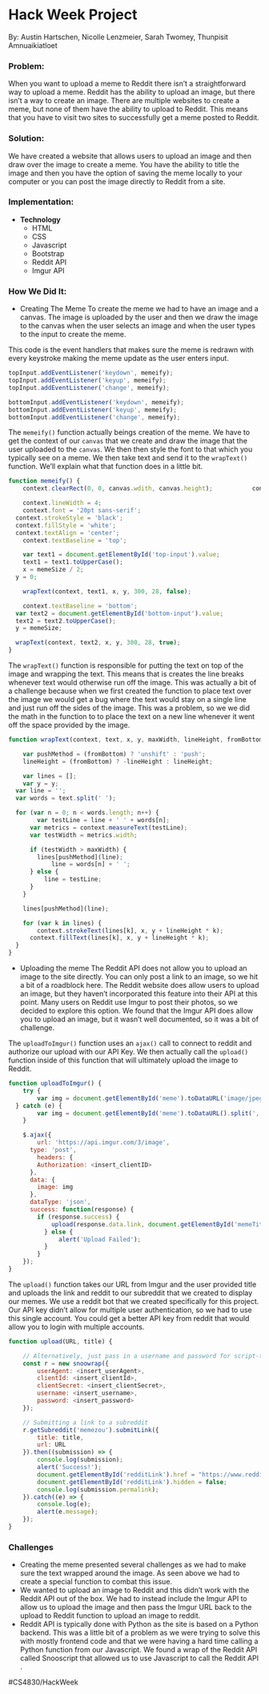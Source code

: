 # Hack Week Project
By: Austin Hartschen, Nicolle Lenzmeier, Sarah Twomey, Thunpisit Amnuaikiatloet
 		
### Problem: 
When you want to upload a meme to Reddit there isn’t a straightforward way to upload a meme. Reddit has the ability to upload an image, but there isn’t a way to create an image. There are multiple websites to create a meme, but none of them have the ability to upload to Reddit. This means that you have to visit two sites to successfully get a meme posted to Reddit.

### Solution:
We have created a website that allows users to upload an image and then draw over the image to create a meme. You have the ability to title the image and then you have the option of saving the meme locally to your computer or you can post the image directly to Reddit from a site. 

### Implementation:
* **Technology**
	* HTML
	* CSS
	* Javascript
	* Bootstrap
	* Reddit API
	* Imgur API
	
### How We Did It:
* Creating The Meme
To create the meme we had to have an image and a canvas. The image is uploaded by the user and then we draw the image to the canvas when the user selects an image and when the user types to the input to create the meme.

This code is the event handlers that makes sure the meme is redrawn with every keystroke making the meme update as the user enters input.
``` javascript
topInput.addEventListener('keydown', memeify);
topInput.addEventListener('keyup', memeify);
topInput.addEventListener('change', memeify);

bottomInput.addEventListener('keydown', memeify);
bottomInput.addEventListener('keyup', memeify);
bottomInput.addEventListener('change', memeify);
```

The `memeify()` function actually beings creation of the meme. We have to get the context of our `canvas` that we create and draw the image that the user uploaded to the `canvas`. We then then style the font to that which you typically see on a meme. We then take text and send it to the `wrapText()` function. We’ll explain what that function does in a little bit.
``` javascript
function memeify() {
	context.clearRect(0, 0, canvas.wdith, canvas.height);			context.drawImage(img, 0, 0, memeSize, memeSize);

	context.lineWidth = 4;
	context.font = '20pt sans-serif';
  context.strokeStyle = 'black';
  context.fillStyle = 'white';
  context.textAlign = 'center';
 	context.textBaseline = 'top';

	var text1 = document.getElementById('top-input').value;
	text1 = text1.toUpperCase();
	x = memeSize / 2;
  y = 0;

	wrapText(context, text1, x, y, 300, 28, false);

	context.textBaseline = 'bottom';
  var text2 = document.getElementById('bottom-input').value;
  text2 = text2.toUpperCase();
  y = memeSize;

  wrapText(context, text2, x, y, 300, 28, true);
}
```

The `wrapText()` function is responsible for putting the text on top of the image and wrapping the text. This means that is creates the line breaks whenever text would otherwise run off the image. This was actually a bit of a challenge because when we first created the function to place text over the image we would get a bug where the text would stay on a single line and just run off the sides of the image. This was a problem, so we we did the math in the function to to place the text on a new line whenever it went off the space provided by the image.
``` javascript
function wrapText(context, text, x, y, maxWidth, lineHeight, fromBottom) {

	var pushMethod = (fromBottom) ? 'unshift' : 'push';
	lineHeight = (fromBottom) ? -lineHeight : lineHeight;

	var lines = [];
	var y = y;
  var line = '';
  var words = text.split(' ');

  for (var n = 0; n < words.length; n++) {
  		var testLine = line + ' ' + words[n];
      var metrics = context.measureText(testLine);
      var testWidth = metrics.width;

      if (testWidth > maxWidth) {
      	lines[pushMethod](line);
         	line = words[n] + ' ';
      } else {
          line = testLine;
      }
	}

	lines[pushMethod](line);

	for (var k in lines) {
  		context.strokeText(lines[k], x, y + lineHeight * k);
      context.fillText(lines[k], x, y + lineHeight * k);
  }
}
```

* Uploading the meme
The Reddit API does not allow you to upload an image to the site directly. You can only post a link to an image, so we hit a bit of a roadblock here. The Reddit website does allow users to upload an image, but they haven’t incorporated this feature into their API at this point. Many users on Reddit use Imgur to post their photos, so we decided to explore this option. We found that the Imgur API does allow you to upload an image, but it wasn’t well documented, so it was a bit of challenge.

The `uploadToImgur()` function uses an `ajax()` call to connect to reddit and authorize our upload with our API Key. We then actually call the `upload()` function inside of this function that will ultimately upload the image to Reddit.
``` javascript
function uploadToImgur() {
	try {
  		var img = document.getElementById('meme').toDataURL('image/jpeg', 0.9).split(',')[1];
  } catch (e) {
		var img = document.getElementById('meme').toDataURL().split(',')[1];
	}

	$.ajax({
  		url: 'https://api.imgur.com/3/image',
      type: 'post',
     	headers: {
      	Authorization: <insert_clientID>
      },
      data: {
      	image: img
      },
      dataType: 'json',
      success: function(response) {
      	if (response.success) {
          	upload(response.data.link, document.getElementById('memeTitle').value);
          } else {
              alert('Upload Failed');
          }
		}
	});
}
```

The `upload()` function takes our URL from Imgur and the user provided title and uploads the link and reddit to our subreddit that we created to display our memes. We use a reddit bot that we created specifically for this project. Our API key didn’t allow for multiple user authentication, so we had to use this single account. You could get a better API key from reddit that would allow you to login with multiple accounts. 
``` javascript
function upload(URL, title) {

    // Alternatively, just pass in a username and password for script-type apps.
    const r = new snoowrap({
        userAgent: <insert_userAgent>,
        clientId: <insert_clientId>,
        clientSecret: <insert_clientSecret>,
        username: <insert_username>,
        password: <insert_password>
    });

    // Submitting a link to a subreddit
    r.getSubreddit('memezou').submitLink({
        title: title,
        url: URL
    }).then((submission) => {
        console.log(submission);
        alert('Success!');
        document.getElementById('redditLink').href = "https://www.reddit.com/r/memezou/new/";
        document.getElementById('redditLink').hidden = false;
        console.log(submission.permalink);
    }).catch((e) => {
        console.log(e);
        alert(e.message);
    });
}
```

### Challenges
* Creating the meme presented several challenges as we had to make sure the text wrapped around the image. As seen above we had to create a special function to combat this issue.
* We wanted to upload an image to Reddit and this didn’t work with the Reddit API out of the box. We had to instead include the Imgur API to allow us to upload the image and then pass the Imgur URL back to the upload to Reddit function to upload an image to reddit.
* Reddit API is typically done with Python as the site is based on a Python backend. This was a little bit of a problem as we were trying to solve this with mostly frontend code and that we were having a hard time calling a Python function from our Javascript. We found a wrap of the Reddit API called Snooscript that allowed us to use Javascript to call the Reddit API .

#CS4830/HackWeek